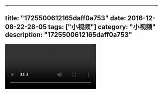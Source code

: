 
---
title: "1725500612165daff0a753"
date: 2016-12-08-22-28-05
tags: ["小视频"]
category: "小视频"
description: "1725500612165daff0a753"
---
<video src="http://ohtsqip0g.bkt.clouddn.com/1725500612165daff0a753.mp4" controls="controls"></video>
